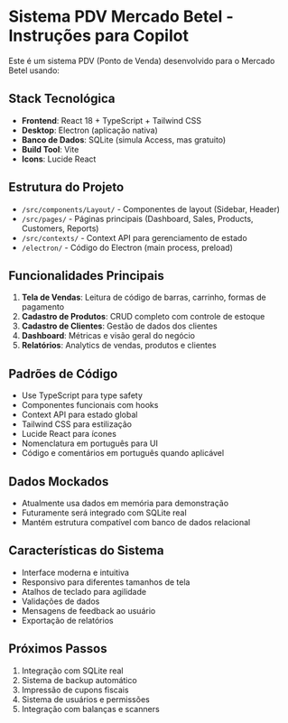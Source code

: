 <!-- Use this file to provide workspace-specific custom instructions to Copilot. For more details, visit https://code.visualstudio.com/docs/copilot/copilot-customization#_use-a-githubcopilotinstructionsmd-file -->

# Sistema PDV Mercado Betel - Instruções para Copilot

Este é um sistema PDV (Ponto de Venda) desenvolvido para o Mercado Betel usando:

## Stack Tecnológica
- **Frontend**: React 18 + TypeScript + Tailwind CSS
- **Desktop**: Electron (aplicação nativa)
- **Banco de Dados**: SQLite (simula Access, mas gratuito)
- **Build Tool**: Vite
- **Icons**: Lucide React

## Estrutura do Projeto
- `/src/components/Layout/` - Componentes de layout (Sidebar, Header)
- `/src/pages/` - Páginas principais (Dashboard, Sales, Products, Customers, Reports)
- `/src/contexts/` - Context API para gerenciamento de estado
- `/electron/` - Código do Electron (main process, preload)

## Funcionalidades Principais
1. **Tela de Vendas**: Leitura de código de barras, carrinho, formas de pagamento
2. **Cadastro de Produtos**: CRUD completo com controle de estoque
3. **Cadastro de Clientes**: Gestão de dados dos clientes
4. **Dashboard**: Métricas e visão geral do negócio
5. **Relatórios**: Analytics de vendas, produtos e clientes

## Padrões de Código
- Use TypeScript para type safety
- Componentes funcionais com hooks
- Context API para estado global
- Tailwind CSS para estilização
- Lucide React para ícones
- Nomenclatura em português para UI
- Código e comentários em português quando aplicável

## Dados Mockados
- Atualmente usa dados em memória para demonstração
- Futuramente será integrado com SQLite real
- Mantém estrutura compatível com banco de dados relacional

## Características do Sistema
- Interface moderna e intuitiva
- Responsivo para diferentes tamanhos de tela
- Atalhos de teclado para agilidade
- Validações de dados
- Mensagens de feedback ao usuário
- Exportação de relatórios

## Próximos Passos
1. Integração com SQLite real
2. Sistema de backup automático
3. Impressão de cupons fiscais
4. Sistema de usuários e permissões
5. Integração com balanças e scanners
